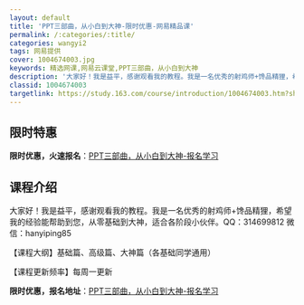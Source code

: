 ```yaml
---
layout: default
title: 'PPT三部曲，从小白到大神-限时优惠-网易精品课'
permalink: /:categories/:title/
categories: wangyi2
tags: 网易提供
cover: 1004674003.jpg
keywords: 精选网课,网易云课堂,PPT三部曲，从小白到大神
description: '大家好！我是益平，感谢观看我的教程。我是一名优秀的射鸡师+馋品精狸，希望我的经验能帮助到您，从零基础到大神，适合各阶段小'
classid: 1004674003
targetlink: https://study.163.com/course/introduction/1004674003.htm?share=1&shareId=1025206652&utm_campaign=share&utm_medium=iphoneShare&utm_source=&utm_u=1025206652
---
```


## 限时特惠

**限时优惠，火速报名**：[PPT三部曲，从小白到大神-报名学习](https://study.163.com/course/introduction/1004674003.htm?share=1&shareId=1025206652&utm_campaign=share&utm_medium=iphoneShare&utm_source=&utm_u=1025206652)

## 课程介绍

大家好！我是益平，感谢观看我的教程。我是一名优秀的射鸡师+馋品精狸，希望我的经验能帮助到您，从零基础到大神，适合各阶段小伙伴。QQ：314699812    微信：hanyiping85

【课程大纲】基础篇、高级篇、大神篇（各基础同学通用）

【课程更新频率】每周一更新

**限时优惠，报名地址**：[PPT三部曲，从小白到大神-报名学习](https://study.163.com/course/introduction/1004674003.htm?share=1&shareId=1025206652&utm_campaign=share&utm_medium=iphoneShare&utm_source=&utm_u=1025206652)

